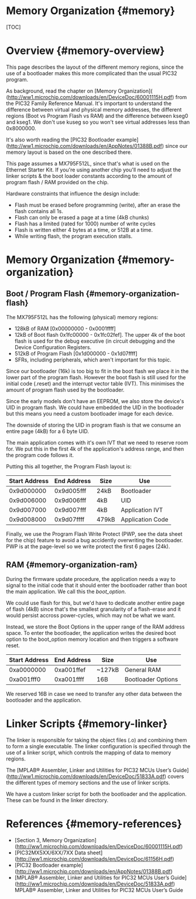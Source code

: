 Memory Organization  {#memory}
===============================

[TOC]

# Overview {#memory-overview}

This page describes the layout of the different memory regions, since the
use of a bootloader makes this more complicated than the usual PIC32
program.

As background, read the chapter on [Memory Organization](
(http://ww1.microchip.com/downloads/en/DeviceDoc/60001115H.pdf)
from the PIC32 Family Reference Manual. It's important to
understand the difference between virtual and physical memory addresses, the
different regions (Boot vs Program Flash vs RAM) and the
difference between kseg0 and kseg1. We don't use kuseg so you won't see
virtual addresses less than 0x8000000.

It's also worth reading the [PIC32 Bootloader example]
(http://ww1.microchip.com/downloads/en/AppNotes/01388B.pdf)
since our memory layout is based on the one described there.

This page assumes a MX795F512L, since that's what is used on the Ethernet
Starter Kit. If you're using another chip you'll need to adjust the linker
scripts & the boot loader constants according to the amount of program flash
/ RAM provided on the chip.

Hardware constraints that influence the design include:
- Flash must be erased before programming (write), after an erase the flash
  contains all 1s.
- Flash can only be erased a page at a time (4kB chunks)
- Flash has a limited (rated for 1000) number of write cycles
- Flash is written either 4 bytes at a time, or 512B at a time.
- While writing flash, the program execution stalls.

# Memory Organization {#memory-organization}

## Boot / Program Flash {#memory-organization-flash}

The MX795F512L has the following (physical) memory regions:
 - 128kB of RAM [0x00000000 - 0x0001ffff]
 - 12kB of Boot flash 0x1fc00000 - 0x1fc02fef]. The upper 4k of the boot
   flash is used for the debug executive (in circuit debugging and the
   Device Configuration Registers.
 - 512kB of Program Flash [0x1d000000 - 0x1d07ffff]
 - SFRs, including peripherals, which aren't important for this topic.

Since our bootloader (16k) is too big to fit in the boot flash we place it
in the lower part of the program flash. However the boot flash is still used
for the initial code (.reset) and the interrupt vector table (IVT). This
minimises the amount of program flash used by the bootloader.

Since the early models don't have an EEPROM, we also store the device's UID
in program flash. We could have embedded the UID in the bootloader but this
means you need a custom bootloader image for each device.

The downside of storing the UID in program flash is that we consume an
entire page (4kB) for a 6 byte UID.

The main application comes with it's own IVT that we need to reserve room
for. We put this in the first 4k of the application's address range, and
then the program code follows it.

Putting this all together, the Program Flash layout is:

Start Address  | End Address   | Size  | Use
-------------- | ------------- | ----- | ----------
0x9d000000     | 0x9d005fff    | 24kB  | Bootloader
0x9d006000     | 0x9d006fff    | 4kB   | UID
0x9d007000     | 0x9d007fff    | 4kB   | Application IVT
0x9d008000     | 0x9d07ffff    | 479kB | Application Code

Finally, we use the Program Flash Write Protect (PWP, see the data sheet for
the chip) feature to avoid a bug accidently overwriting the bootloader.
PWP is at the page-level so we write protect the first 6 pages (24k).

## RAM {#memory-organization-ram}

During the firmware update procedure, the application needs a way to signal
to the initial code that it should enter the bootloader rather than boot the
main application. We call this the <em>boot_option</em>.

We could use flash for this, but we'd have to dedicate another
entire page of flash (4kB) since that's the smallest granularity of a
flash-erase and it would persist accross power-cycles, which may not be what
we want.

Instead, we store the Boot Options in the upper range of the RAM address
space. To enter the bootloader, the application writes the desired boot
option to the boot_option memory location and then triggers a software
reset.

Start Address  | End Address   | Size   | Use
-------------- | ------------- | ------ | ----------
0xa0000000     | 0xa001ffef    | ~127kB | General RAM
0xa001fff0     | 0xa001ffff    | 16B    | Bootloader Options

We reserved 16B in case we need to transfer any other data between
the bootloader and the application.

# Linker Scripts {#memory-linker}

The linker is responsible for taking the object files (.o) and combining
them to form a single executable. The linker configuration is specified
through the use of a linker script, which controls the mapping of data to
memory regions.

The [MPLAB® Assembler, Linker and Utilities for PIC32 MCUs User’s Guide]
(http://ww1.microchip.com/downloads/en/DeviceDoc/51833A.pdf)
covers the different types of memory sections and the use of linker scripts.

We have a custom linker script for both the bootloader and the application.
These can be found in the linker directory.

# References {#memory-references}

- [Section 3, Memory Organization]
  (http://ww1.microchip.com/downloads/en/DeviceDoc/60001115H.pdf)
- [PIC32MX5XX/6XX/7XX Data sheet]
  (http://ww1.microchip.com/downloads/en/DeviceDoc/61156H.pdf)
- [PIC32 Bootloader example]
  (http://ww1.microchip.com/downloads/en/AppNotes/01388B.pdf)
- [MPLAB® Assembler, Linker and Utilities for PIC32 MCUs User’s Guide]
  (http://ww1.microchip.com/downloads/en/DeviceDoc/51833A.pdf)
  MPLAB® Assembler, Linker and Utilities for PIC32 MCUs User’s Guide</a>

